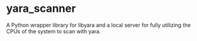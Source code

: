# yara_scanner
A Python wrapper library for libyara and a local server for fully utilizing the CPUs of the system to scan with yara.
